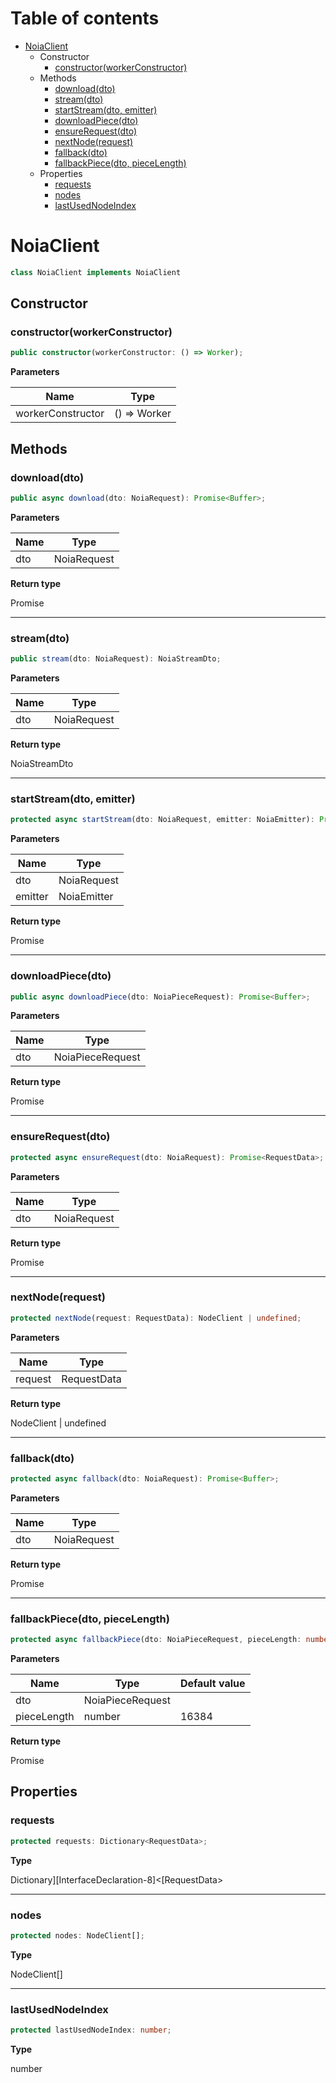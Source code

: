 # Table of contents

* [NoiaClient][ClassDeclaration-0]
    * Constructor
        * [constructor(workerConstructor)][Constructor-0]
    * Methods
        * [download(dto)][MethodDeclaration-4]
        * [stream(dto)][MethodDeclaration-5]
        * [startStream(dto, emitter)][MethodDeclaration-6]
        * [downloadPiece(dto)][MethodDeclaration-7]
        * [ensureRequest(dto)][MethodDeclaration-8]
        * [nextNode(request)][MethodDeclaration-9]
        * [fallback(dto)][MethodDeclaration-10]
        * [fallbackPiece(dto, pieceLength)][MethodDeclaration-11]
    * Properties
        * [requests][PropertyDeclaration-0]
        * [nodes][PropertyDeclaration-5]
        * [lastUsedNodeIndex][PropertyDeclaration-6]

# NoiaClient

```typescript
class NoiaClient implements NoiaClient
```
## Constructor

### constructor(workerConstructor)

```typescript
public constructor(workerConstructor: () => Worker);
```

**Parameters**

| Name              | Type         |
| ----------------- | ------------ |
| workerConstructor | () => Worker |

## Methods

### download(dto)

```typescript
public async download(dto: NoiaRequest): Promise<Buffer>;
```

**Parameters**

| Name | Type                                  |
| ---- | ------------------------------------- |
| dto  | NoiaRequest |

**Return type**

Promise<Buffer>

----------

### stream(dto)

```typescript
public stream(dto: NoiaRequest): NoiaStreamDto;
```

**Parameters**

| Name | Type                                  |
| ---- | ------------------------------------- |
| dto  | NoiaRequest |

**Return type**

NoiaStreamDto

----------

### startStream(dto, emitter)

```typescript
protected async startStream(dto: NoiaRequest, emitter: NoiaEmitter): Promise<void>;
```

**Parameters**

| Name    | Type                                  |
| ------- | ------------------------------------- |
| dto     | NoiaRequest |
| emitter | NoiaEmitter     |

**Return type**

Promise<void>

----------

### downloadPiece(dto)

```typescript
public async downloadPiece(dto: NoiaPieceRequest): Promise<Buffer>;
```

**Parameters**

| Name | Type                                        |
| ---- | ------------------------------------------- |
| dto  | NoiaPieceRequest |

**Return type**

Promise<Buffer>

----------

### ensureRequest(dto)

```typescript
protected async ensureRequest(dto: NoiaRequest): Promise<RequestData>;
```

**Parameters**

| Name | Type                                  |
| ---- | ------------------------------------- |
| dto  | NoiaRequest |

**Return type**

Promise<RequestData>

----------

### nextNode(request)

```typescript
protected nextNode(request: RequestData): NodeClient | undefined;
```

**Parameters**

| Name    | Type                                  |
| ------- | ------------------------------------- |
| request | RequestData |

**Return type**

NodeClient | undefined

----------

### fallback(dto)

```typescript
protected async fallback(dto: NoiaRequest): Promise<Buffer>;
```

**Parameters**

| Name | Type                                  |
| ---- | ------------------------------------- |
| dto  | NoiaRequest |

**Return type**

Promise<Buffer>

----------

### fallbackPiece(dto, pieceLength)

```typescript
protected async fallbackPiece(dto: NoiaPieceRequest, pieceLength: number = 16384): Promise<Buffer>;
```

**Parameters**

| Name        | Type                                        | Default value |
| ----------- | ------------------------------------------- | ------------- |
| dto         | NoiaPieceRequest |               |
| pieceLength | number                                      | 16384         |

**Return type**

Promise<Buffer>

## Properties

### requests

```typescript
protected requests: Dictionary<RequestData>;
```

**Type**

Dictionary][InterfaceDeclaration-8]<[RequestData>

----------

### nodes

```typescript
protected nodes: NodeClient[];
```

**Type**

NodeClient[]

----------

### lastUsedNodeIndex

```typescript
protected lastUsedNodeIndex: number;
```

**Type**

number

[ClassDeclaration-0]: noiaclient.md#noiaclient
[Constructor-0]: noiaclient.md#constructorworkerconstructor
[MethodDeclaration-4]: noiaclient.md#downloaddto
[MethodDeclaration-5]: noiaclient.md#streamdto
[MethodDeclaration-6]: noiaclient.md#startstreamdto-emitter
[MethodDeclaration-7]: noiaclient.md#downloadpiecedto
[MethodDeclaration-8]: noiaclient.md#ensurerequestdto
[MethodDeclaration-9]: noiaclient.md#nextnoderequest
[MethodDeclaration-10]: noiaclient.md#fallbackdto
[MethodDeclaration-11]: noiaclient.md#fallbackpiecedto-piecelength
[PropertyDeclaration-0]: noiaclient.md#requests
[PropertyDeclaration-5]: noiaclient.md#nodes
[PropertyDeclaration-6]: noiaclient.md#lastusednodeindex